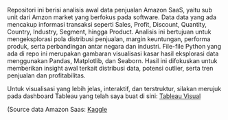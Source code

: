 Repositori ini berisi analisis awal data penjualan Amazon SaaS, yaitu sub unit dari Amzon market yang berfokus pada software. Data data yang ada mencakup informasi transaksi seperti Sales, Profit, Discount, Quantity, Country, Industry, Segment, hingga Product. Analisis ini bertujuan untuk mengeksplorasi pola distribusi penjualan, margin keuntungan, performa produk, serta perbandingan antar negara dan industri.
File-file Python yang ada di repo ini merupakan gambaran visualisasi kasar hasil eksplorasi data menggunakan Pandas, Matplotlib, dan Seaborn. Hasil ini difokuskan untuk memberikan insight awal terkait distribusi data, potensi outlier, serta tren penjualan dan profitabilitas.

Untuk visualisasi yang lebih jelas, interaktif, dan terstruktur, silakan merujuk pada dashboard Tableau yang telah saya buat di sini: [Tableau Visual](https://public.tableau.com/app/profile/muhammad.rafi.lingga/viz/CapstoneProject2Finished/MainDasboard?publish=yes)

(Source data Amazon Saas: [Kaggle]((https://www.kaggle.com/datasets/nnthanh101/aws-saas-sales))
